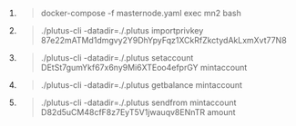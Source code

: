 1. > docker-compose -f masternode.yaml exec mn2 bash
2. > ./plutus-cli -datadir=./.plutus importprivkey 87e22mATMd1dmgvy2Y9DhYpyFqz1XCkRfZkctydAkLxmXvt77N8
3. > ./plutus-cli -datadir=./.plutus setaccount DEtSt7gumYkf67x6ny9Mi6XTEoo4efprGY mintaccount
4. > ./plutus-cli -datadir=./.plutus getbalance mintaccount
5. > ./plutus-cli -datadir=./.plutus sendfrom mintaccount D82d5uCM48cfF8z7EyT5V1jwauqv8ENnTR amount
